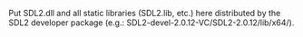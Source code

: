 Put SDL2.dll and all static libraries (SDL2.lib, etc.) here distributed by the SDL2 developer package (e.g.: SDL2-devel-2.0.12-VC/SDL2-2.0.12/lib/x64/).
